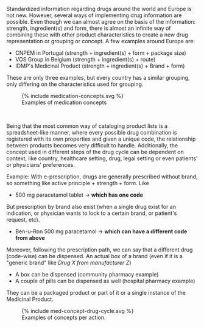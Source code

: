 Standardized information regarding drugs around the world and Europe is not new. However, several ways of implementing drug information are possible. Even though we can almost agree on the basis of the information: strength, ingredient(s) and form, there is almost an infinite way of combining these with other product characteristics to create a new drug representation or grouping or concept. A few examples around Europe are:
- CNPEM in Portugal (strength + ingredient(s) + form + package size)
- VOS Group in Belgium (strength + ingredient(s) + route)
- IDMP's Medicinal Product (strength + ingredient(s) + Brand + form)

These are only three examples, but every country has a similar grouping, only differing on the characteristics used for grouping.

<figure>
{% include medication-concepts.svg %}
<figcaption>Examples of medication concepts</figcaption> 

</figure>
<br clear="all"/>


Being that the most common way of cataloging product lists is a spreadsheet-like manner, where every possible drug combination is registered with its own properties and given a unique code, the relationship between products becomes very difficult to handle. Additionally, the concept used in different steps of the drug cycle can be dependent on context, like country, healthcare setting, drug, legal setting or even patients' or physicians' preferences.

Example: With e-prescription, drugs are generally prescribed without brand, so something like active principle + strength + form. Like 
* 500 mg paracetamol tablet -> **which has one code**


But prescription by brand also exist (when a single drug exist for an indication, or physician wants to lock to a certain brand, or patient's request, etc).
* Ben-u-Ron 500 mg paracetamol -> **which can have a different code from above**

Moreover, following the prescription path, we can say that a different drug (code-wise) can be dispensed. An actual box of a brand (even if it is a "generic brand" like *Drug X from manufacturer Z*)
* A box can be dispensed (community pharmacy example)
* A couple of pills can be dispensed as well (hospital pharmacy example)

They can be a packaged product or part of it or a single instance of the Medicinal Product.
<figure>
{% include med-concept-drug-cycle.svg %}
<figcaption>Examples of concepts per action.</figcaption> 

</figure>